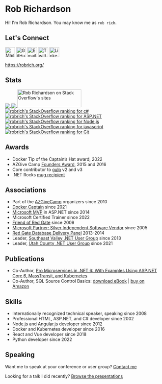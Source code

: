 Rob Richardson
==============

Hi! I'm Rob Richardson. You may know me as `rob rich`.

Let's Connect
-------------

[<img height="32" width="32" src="https://unpkg.com/simple-icons@v4/icons/mastodon.svg" alt="Mastodon" />](https://hachyderm.io/@robrich)
[<img height="32" width="32" src="https://unpkg.com/simple-icons@v4/icons/github.svg" alt="GitHub" />](https://github.com/robrich/)
[<img height="32" width="32" src="https://unpkg.com/simple-icons@v4/icons/telegram.svg" alt="Email" />](https://robrich.org/contact/)
[<img height="32" width="32" src="https://unpkg.com/simple-icons@v4/icons/twitter.svg" alt="Twitter" />](https://twitter.com/rob_rich)
[<img height="32" width="32" src="https://unpkg.com/simple-icons@v4/icons/linkedin.svg" alt="LinkedIn" />](https://www.linkedin.com/in/erobrich/)

https://robrich.org/


Stats
-----

<a href="https://github.com/robrich">
  <img align="center" src="https://github-readme-stats.vercel.app/api?username=robrich&count_private=true&show_icons=true" />
</a>
<a href="https://github.com/robrich">
  <img align="center" src="https://github-readme-stats.vercel.app/api/top-langs/?username=robrich&count_private=true&show_icons=true&layout=compact" />
</a>
<a href="https://stackexchange.com/users/360757">
  <img src="https://stackexchange.com/users/flair/360757.png?theme=clean" width="208" height="58" alt="Rob Richardson on Stack Overflow's sites" title="Rob Richardson on Stack Overflow's sites">
</a>
<br />
<a href="https://stackoverflow.com/users/702931/robrich?tab=tags">
  <img src="https://stackoverflow-readme-profile.johannchopin.fr/tags-league-ranking/c%23/702931?theme=default" alt="robrich's StackOverflow ranking for c#">
</a>
<a href="https://stackoverflow.com/users/702931/robrich?tab=tags">
  <img src="https://stackoverflow-readme-profile.johannchopin.fr/tags-league-ranking/asp.net-mvc/702931?theme=default" alt="robrich's StackOverflow ranking for ASP.NET">
</a>
<a href="https://stackoverflow.com/users/702931/robrich?tab=tags">
  <img src="https://stackoverflow-readme-profile.johannchopin.fr/tags-league-ranking/node.js/702931?theme=default" alt="robrich's StackOverflow ranking for Node.js">
</a>
<a href="https://stackoverflow.com/users/702931/robrich?tab=tags">
  <img src="https://stackoverflow-readme-profile.johannchopin.fr/tags-league-ranking/javascript/702931?theme=default" alt="robrich's StackOverflow ranking for javascript">
</a>
<a href="https://stackoverflow.com/users/702931/robrich?tab=tags">
  <img src="https://stackoverflow-readme-profile.johannchopin.fr/tags-league-ranking/git/702931?theme=default" alt="robrich's StackOverflow ranking for Git">
</a>


Awards
------

- Docker Tip of the Captain’s Hat award, 2022
- AZGive Camp [Founders Award](http://www.azgivecamp.org/about-us/), 2015 and 2016
- Core contributor to [gulp](http://gulpjs.com/) v2 and v3
- .NET Rocks [mug recipient](https://www.dotnetrocks.com/default.aspx?showNum=960)

Associations
------------

- Part of the [AZGiveCamp](http://www.azgivecamp.org/) organizers since 2010
- [Docker Captain](https://www.docker.com/captains/rob-richardson) since 2021
- [Microsoft MVP](http://mvp.microsoft.com/en-us/mvp/Rob%20Richardson-5000872) in ASP.NET since 2014
- Microsoft Certified Trainer since 2022
- [Friend of Red Gate](https://www.red-gate.com/hub/events/friends-of-rg/friend/rob.richardson) since 2009
- [Microsoft Partner: Silver Independent Software Vendor](https://pinpoint.microsoft.com/en-US/partners/Richardson-Sons-LLC-4295882027) since 2005
- [Red Gate Database Delivery Panel](https://www.red-gate.com/delivery/panel) 2013-2014
- Leader, [Southeast Valley .NET User Group](https://www.meetup.com/sevdnug/) since 2013
- Leader, [Utah County .NET User Group](https://www.meetup.com/utah-county-net-user-group/) since 2021

Publications
------------

- Co-Author, [Pro Microservices in .NET 6: With Examples Using ASP.NET Core 6, MassTransit, and Kubernetes](https://www.amazon.com/Pro-Microservices-NET-MassTransit-Kubernetes/dp/1484278321)
- Co-Author, SQL Source Control Basics: [download eBook](http://red-gate-1.hs-sites.com/free-ebook-sql-server-source-control-basics) | [buy on Amazon](https://www.amazon.com/SQL-Server-Source-Control-Basics/dp/1910035017)

Skills
------

- Internationally recognized technical speaker, speaking since 2008
- Professional HTML, ASP.NET, and C# developer since 2002
- Node.js and Angular.js developer since 2012
- Docker and Kubernetes developer since 2016
- React and Vue developer since 2018
- Python developer since 2022

Speaking
--------

Want me to speak at your conference or user group? [Contact me](https://robrich.org/contact/)

Looking for a talk I did recently? [Browse the presentations](https://robrich.org/presentations/)
